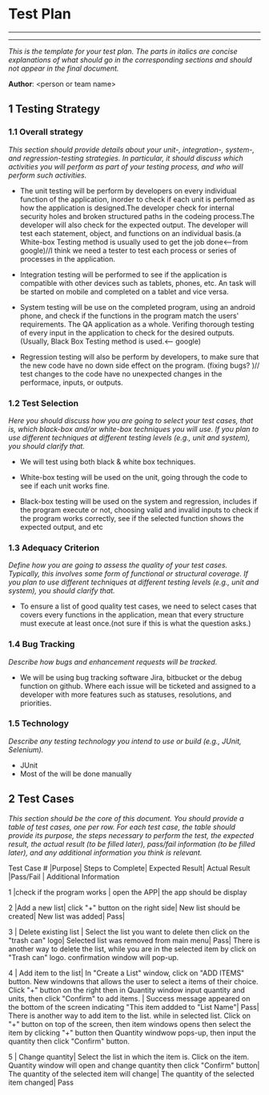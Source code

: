 # Test Plan
********************************************

*********************************************
*This is the template for your test plan. The parts in italics are concise explanations of what should go in the corresponding sections and should not appear in the final document.*

**Author**: \<person or team name\>

## 1 Testing Strategy

### 1.1 Overall strategy

*This section should provide details about your unit-, integration-, system-, and regression-testing strategies. In particular, it should discuss which activities you will perform as part of your testing process, and who will perform such activities.*

- The unit testing will be perform by developers on every individual function of the application, inorder to check if each unit is perfomed as how the application is designed.The developer check for internal security holes and broken structured paths in the codeing process.The developer will also check for the expected output. The developer will test each statement, object, and functions on an individual basis.(a White-box Testing method is usually used to get the job done<--from google)//I think we need a tester to test each process or series of processes in the application.


- Integration testing will be performed to see if the application is compatible with other devices such as tablets, phones, etc. An task will be started on mobile and completed on a tablet and vice versa.

- System testing will be use on the completed program, using an android phone, and check if the functions in the program match the users' requirements. The QA application as a whole. Verifing thorough testing of every input in the application to check for the desired outputs.(Usually, Black Box Testing method is used.<-- google)

- Regression testing will also be perform by developers, to make sure that the new code have no down side effect on the program. (fixing bugs? )// test changes to the code have no unexpected changes in the performace, inputs, or outputs.

### 1.2 Test Selection

*Here you should discuss how you are going to select your test cases, that is, which black-box and/or white-box techniques you will use. If you plan to use different techniques at different testing levels (e.g., unit and system), you should clarify that.*

- We will test using both black & white box techniques.

- White-box testing will be used on the unit, going through the code to see if each unit works fine.

- Black-box testing will be used on the system and regression, includes if the program execute or not, choosing valid and invalid inputs to check if the program works correctly, see if the selected function shows the expected output, and etc


### 1.3 Adequacy Criterion

*Define how you are going to assess the quality of your test cases. Typically, this involves some form of functional or structural coverage. If you plan to use different techniques at different testing levels (e.g., unit and system), you should clarify that.*

  - To ensure a list of good quality test cases, we need to select cases that covers every functions in the application, mean that every structure must execute at least once.(not sure if this is what the question asks.)

### 1.4 Bug Tracking

*Describe how bugs and enhancement requests will be tracked.*

  - We will be using bug tracking software Jira, bitbucket or the debug function on github. Where each issue will be ticketed and assigned to a developer with more features such as statuses, resolutions, and priorities.

### 1.5 Technology

*Describe any testing technology you intend to use or build (e.g., JUnit, Selenium).*

 - JUnit
 - Most of the will be done manually 

## 2 Test Cases

*This section should be the core of this document. You should provide a table of test cases, one per row. For each test case, the table should provide its purpose, the steps necessary to perform the test, the expected result, the actual result (to be filled later), pass/fail information (to be filled later), and any additional information you think is relevant.*

Test Case #	|Purpose|	Steps to Complete|	Expected Result|	Actual Result	|Pass/Fail	| Additional Information

1 |check if the program works | open the APP| the app should be display

2 |Add a new list| click "+" button on the right side| New list should be created| New list was added| Pass| 

3 | Delete existing list | Select the list you want to delete then click on the "trash can" logo| Selected list was removed from main menu| Pass| There is another way to delete the list, while you are in the selected item by click on "Trash can" logo. confirmation window will pop-up.

4 | Add item to the list| In "Create a List" window, click on "ADD ITEMS" button. New windowns that allows the user to select a items of their choice. Click "+" button on the right then in Quantity window input quantity and units, then click "Confirm" to add items. | Success message appeared on the bottom of the screen indicating "This item addded to "List Name"| Pass| There is another way to add item to the list. while in selected list. Click on "+" button on top of the screen, then item windows opens then select the item by clicking "+" button then Quantity windwow pops-up, then input the quantity then click "Confirm" button.

5 | Change quantity| Select the list in which the item is. Click on the item. Quantity window will open and change quantity then click "Confirm" button| The quantity of the selected item will change| The quantity of the selected item changed| Pass 

